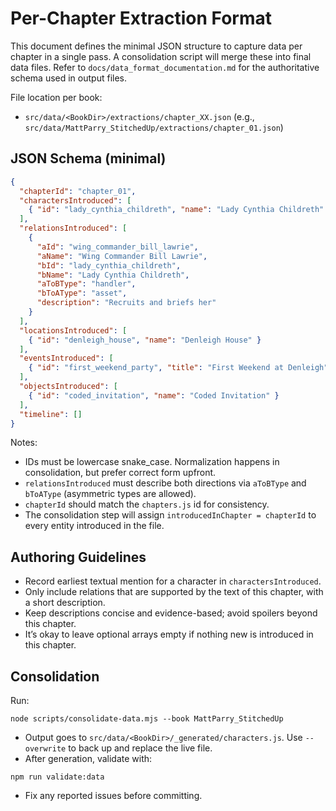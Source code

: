 # Per-Chapter Extraction Format

This document defines the minimal JSON structure to capture data per chapter in a single pass. A consolidation script will merge these into final data files. Refer to `docs/data_format_documentation.md` for the authoritative schema used in output files.

File location per book:
- `src/data/<BookDir>/extractions/chapter_XX.json` (e.g., `src/data/MattParry_StitchedUp/extractions/chapter_01.json`)

## JSON Schema (minimal)

```json
{
  "chapterId": "chapter_01",
  "charactersIntroduced": [
    { "id": "lady_cynthia_childreth", "name": "Lady Cynthia Childreth" }
  ],
  "relationsIntroduced": [
    {
      "aId": "wing_commander_bill_lawrie",
      "aName": "Wing Commander Bill Lawrie",
      "bId": "lady_cynthia_childreth",
      "bName": "Lady Cynthia Childreth",
      "aToBType": "handler",
      "bToAType": "asset",
      "description": "Recruits and briefs her"
    }
  ],
  "locationsIntroduced": [
    { "id": "denleigh_house", "name": "Denleigh House" }
  ],
  "eventsIntroduced": [
    { "id": "first_weekend_party", "title": "First Weekend at Denleigh" }
  ],
  "objectsIntroduced": [
    { "id": "coded_invitation", "name": "Coded Invitation" }
  ],
  "timeline": []
}
```

Notes:
- IDs must be lowercase snake_case. Normalization happens in consolidation, but prefer correct form upfront.
- `relationsIntroduced` must describe both directions via `aToBType` and `bToAType` (asymmetric types are allowed).
- `chapterId` should match the `chapters.js` id for consistency.
- The consolidation step will assign `introducedInChapter = chapterId` to every entity introduced in the file.

## Authoring Guidelines
- Record earliest textual mention for a character in `charactersIntroduced`.
- Only include relations that are supported by the text of this chapter, with a short description.
- Keep descriptions concise and evidence-based; avoid spoilers beyond this chapter.
- It’s okay to leave optional arrays empty if nothing new is introduced in this chapter.

## Consolidation
Run:

```
node scripts/consolidate-data.mjs --book MattParry_StitchedUp
```

- Output goes to `src/data/<BookDir>/_generated/characters.js`. Use `--overwrite` to back up and replace the live file.
- After generation, validate with:

```
npm run validate:data
```

- Fix any reported issues before committing.
